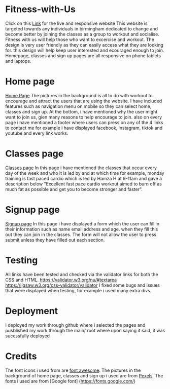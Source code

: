 # Fitness-with-Us
Click on this [Link](https://ui.dev/amiresponsive?url=https://ibraheemcodes.github.io/Fitness-with-Us/index.html) for the live and responsive website
This website is targeted towards any individuals in birmingham dedicated to change and become better by joining the classes as a group to workout and socialise. Fitness with us will help those who want to excercise and workout. 
The design is very user friendly as they can easily access what they are looking for.
this design will help keep user interested and ecouraged enough to join.
Homepage, classes and sign up pages are all responsive on phone tablets and laptops.

# Home page 
[Home Page](https://ibraheemcodes.github.io/Fitness-with-Us/index.html)
The pictures in the background is all to do with workout to encourage and attract the users that are using the website. 
I have included features such as navigation menu on mobile so they can select home, classes and sign up.
At the bottom, i have mentioned why the user might want to join us, gien many reasons to help encourage to join.
also on every page i have mentioned a footer where users can press on any of the 4 links to contact me for example i have displayed facebook, instagram, tiktok and youtube and every link works.

# Classes page
[Classes page](https://ibraheemcodes.github.io/Fitness-with-Us/classes.html)
In this page i have mentioned the classes that occur every day of the week and who it is led by and at which time for example, monday training is fast paced cardio which is led by Hamza H at 9-11am and gave a description below "Excellent fast pace cardio workout aimed to burn off as much fat as possible and get you to become stronger and faster".

# Signup page
[Signup page](https://ibraheemcodes.github.io/Fitness-with-Us/signup.html)
In this page i have displayed a form which the user can fill in their information such as name email address and age. when they fill this out they can join in the classes. The form will not allow the user to press submit unless they have filled out each section.

# Testing
All links have been tested and checked via the validator links for both the CSS and HTML.
https://validator.w3.org/nu/#textarea
https://jigsaw.w3.org/css-validator/validator
I fixed some bugs and issues that were displayed when testing, for example i used many extra divs.

# Deployment
I deployed my work through github where i selected the pages and pusblished my work through the main/ root where upon saying it said, it was sucessfully deployed

# Credits
The font icons i used from are [font awesome](https://fontawesome.com/v4/icons/).
The pictures in the background of home page, classes and sign up i used are from [Pexels](https://www.pexels.com/).
The fonts i used are from [Google font] (https://fonts.google.com/)
